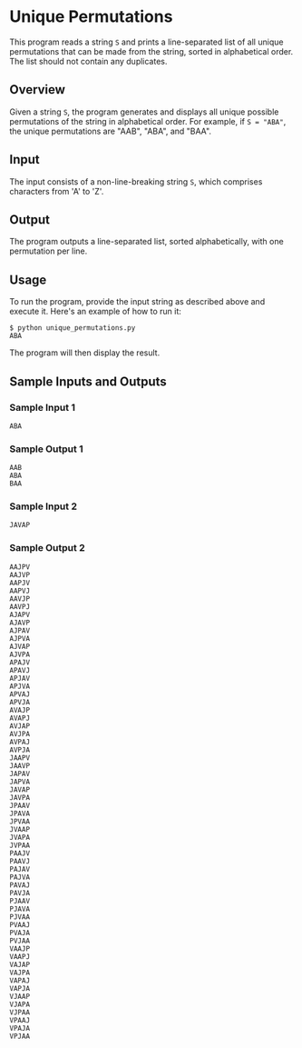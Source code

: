 # Unique Permutations

This program reads a string `S` and prints a line-separated list of all unique permutations that can be made from the string, sorted in alphabetical order. The list should not contain any duplicates.

## Overview

Given a string `S`, the program generates and displays all unique possible permutations of the string in alphabetical order. For example, if `S = "ABA"`, the unique permutations are "AAB", "ABA", and "BAA".

## Input

The input consists of a non-line-breaking string `S`, which comprises characters from 'A' to 'Z'.

## Output

The program outputs a line-separated list, sorted alphabetically, with one permutation per line.

## Usage

To run the program, provide the input string as described above and execute it. Here's an example of how to run it:

```shell
$ python unique_permutations.py
ABA
```

The program will then display the result.

## Sample Inputs and Outputs

### Sample Input 1
```
ABA
```

### Sample Output 1
```
AAB
ABA
BAA
```

### Sample Input 2
```
JAVAP
```

### Sample Output 2
```
AAJPV
AAJVP
AAPJV
AAPVJ
AAVJP
AAVPJ
AJAPV
AJAVP
AJPAV
AJPVA
AJVAP
AJVPA
APAJV
APAVJ
APJAV
APJVA
APVAJ
APVJA
AVAJP
AVAPJ
AVJAP
AVJPA
AVPAJ
AVPJA
JAAPV
JAAVP
JAPAV
JAPVA
JAVAP
JAVPA
JPAAV
JPAVA
JPVAA
JVAAP
JVAPA
JVPAA
PAAJV
PAAVJ
PAJAV
PAJVA
PAVAJ
PAVJA
PJAAV
PJAVA
PJVAA
PVAAJ
PVAJA
PVJAA
VAAJP
VAAPJ
VAJAP
VAJPA
VAPAJ
VAPJA
VJAAP
VJAPA
VJPAA
VPAAJ
VPAJA
VPJAA
```